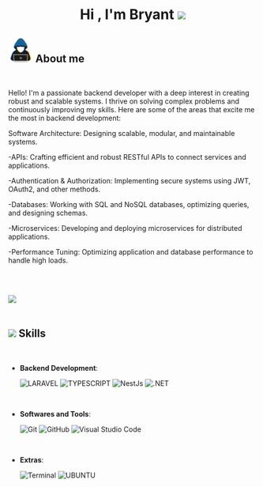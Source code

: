 
<h1 align="center"><b>Hi , I'm Bryant </b><img src="https://media.giphy.com/media/hvRJCLFzcasrR4ia7z/giphy.gif" width="35"></h1>

<p align="center">

</p>




	
## <picture><img src = "https://github.com/0xAbdulKhalid/0xAbdulKhalid/raw/main/assets/mdImages/about_me.gif" width = 50px></picture> **About me**


<br>

Hello! I'm a passionate backend developer with a deep interest in creating robust and scalable systems. I thrive on solving complex problems and continuously improving my skills. Here are some of the areas that excite me the most in backend development:

Software Architecture: Designing scalable, modular, and maintainable systems.

-APIs: Crafting efficient and robust RESTful APIs to connect services and applications.

-Authentication & Authorization: Implementing secure systems using JWT, OAuth2, and other methods.

-Databases: Working with SQL and NoSQL databases, optimizing queries, and designing schemas.

-Microservices: Developing and deploying microservices for distributed applications.

-Performance Tuning: Optimizing application and database performance to handle high loads.


<br><br>

<img src="https://user-images.githubusercontent.com/73097560/115834477-dbab4500-a447-11eb-908a-139a6edaec5c.gif"><br><br>

## <img src="https://media2.giphy.com/media/QssGEmpkyEOhBCb7e1/giphy.gif?cid=ecf05e47a0n3gi1bfqntqmob8g9aid1oyj2wr3ds3mg700bl&rid=giphy.gif" width ="25"><b> Skills</b>
<br>

<p align="center">

- **Backend Development**:
    
    ![LARAVEL](https://img.shields.io/badge/LARAVEL-red?style=flat&logo=laravel&logoColor=white)
    ![TYPESCRIPT](https://img.shields.io/badge/TYPESCRIPT-blue?style=flat&logo=TYPESCRIPT&logoColor=white)
    ![NestJs](https://img.shields.io/badge/NestJs-blue?style=flat&logo=nestjs&logoColor=white)
    ![.NET](https://img.shields.io/badge/.NET-purple?style=flat&logo=.NET&logoColor=white)

<br>   
    

- **Softwares and Tools**:

    ![Git](https://img.shields.io/badge/git-%23F05033.svg?style=for-the-badge&logo=git&logoColor=white)
    ![GitHub](https://img.shields.io/badge/github-%23121011.svg?style=for-the-badge&logo=github&logoColor=white)
    ![Visual Studio Code](https://img.shields.io/badge/Visual%20Studio%20Code-0078d7.svg?style=for-the-badge&logo=visual-studio-code&logoColor=white)

<br>

- **Extras**:

    ![Terminal](https://img.shields.io/badge/Terminal-%23054020?style=for-the-badge&logo=gnu-bash&logoColor=white)
  ![UBUNTU](https://img.shields.io/badge/UBUNTU-white?style=flat&logo=ubuntu&logoColor=orange&logoWidth=20)


</p>

<br>
<br>

<br>
<br>

<br>
<br>

<br>


